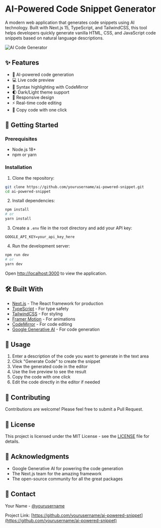 # AI-Powered Code Snippet Generator

A modern web application that generates code snippets using AI technology. Built with Next.js 15, TypeScript, and TailwindCSS, this tool helps developers quickly generate vanilla HTML, CSS, and JavaScript code snippets based on natural language descriptions.

![AI Code Generator](public/preview.png)

## ✨ Features

- 🤖 AI-powered code generation
- 💻 Live code preview
- 🎨 Syntax highlighting with CodeMirror
- 🌓 Dark/Light theme support
- 📱 Responsive design
- ⚡ Real-time code editing
- 🔄 Copy code with one click

## 🚀 Getting Started

### Prerequisites

- Node.js 18+ 
- npm or yarn

### Installation

1. Clone the repository:
```bash
git clone https://github.com/yourusername/ai-powered-snippet.git
cd ai-powered-snippet
```

2. Install dependencies:
```bash
npm install
# or
yarn install
```

3. Create a `.env` file in the root directory and add your API key:
```env
GOOGLE_API_KEY=your_api_key_here
```

4. Run the development server:
```bash
npm run dev
# or
yarn dev
```

Open [http://localhost:3000](http://localhost:3000) to view the application.

## 🛠️ Built With

- [Next.js](https://nextjs.org/) - The React framework for production
- [TypeScript](https://www.typescriptlang.org/) - For type safety
- [TailwindCSS](https://tailwindcss.com/) - For styling
- [Framer Motion](https://www.framer.com/motion/) - For animations
- [CodeMirror](https://codemirror.net/) - For code editing
- [Google Generative AI](https://cloud.google.com/ai-platform) - For code generation

## 📝 Usage

1. Enter a description of the code you want to generate in the text area
2. Click "Generate Code" to create the snippet
3. View the generated code in the editor
4. Use the live preview to see the result
5. Copy the code with one click
6. Edit the code directly in the editor if needed

## 🤝 Contributing

Contributions are welcome! Please feel free to submit a Pull Request.

## 📄 License

This project is licensed under the MIT License - see the [LICENSE](LICENSE) file for details.

## 🙏 Acknowledgments

- Google Generative AI for powering the code generation
- The Next.js team for the amazing framework
- The open-source community for all the great packages

## 📧 Contact

Your Name - [@yourusername](https://twitter.com/yourusername)

Project Link: [https://github.com/yourusername/ai-powered-snippet](https://github.com/yourusername/ai-powered-snippet)
